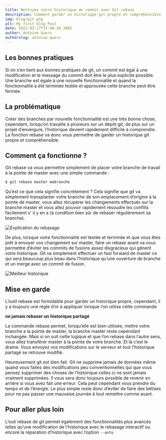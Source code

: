 ```yaml
---
title: Nettoyez votre historique de commit avec Git rebase
description: Comment garder un historique git propre et compréhensible quand on travail en équipe sur le même dépot git ? Le rebasage est une solution que nous allons découvrir dans cet article
img: blog/git.png
alt: My first blog Post
date: 2022-03-17T15:40:58.380Z
author: Antoine Queru
authorslug: antoine-queru
---
```




## Les bonnes pratiques 
Si on s’en tient aux bonnes pratiques de git, un commit est égal à une modification et le message du commit doit être le plus explicite possible. Une branche est égale à une nouvelle fonctionnalité et quand la fonctionnalité a été terminée testée et approuvée cette branche peut être fermée. 

## La problématique
Créer des branches par nouvelle fonctionnalité est une très bonne chose, cependant, lorsqu’on travaille à plusieurs sur un dépôt git, de plus sur un projet d’envergure, l’historique devient rapidement difficile à comprendre. La fonction rebase va donc vous permettre de garder un historique git propre et compréhensible.

## Comment ça fonctionne ? 
Git rebase va vous permettre simplement de placer votre branche de travail à la pointe de master avec une simple commande :

```bash
$ git rebase master mabranche
``` 

Qu’est ce que cela signifie concrètement ? Cela signifie que git va simplement transplanter votre branche de son emplacement d’origine à la pointe de master, vous allez récupérer les changements effectués sur la branche master et vous allez pouvoir rapidement résoudre les conflits facilement s' il y en a (à condition bien sûr de rebaser régulièrement sa branche). 

![Explication du rebasage](/blog/git-rebase/rebasage-1.png)

De plus, lorsque votre fonctionnalité est testée et terminée et que vous êtes prêt à envoyer vos changement sur master, faire un rebase avant va vous permettre d’éviter les commits de fusions assez disgracieux qui gênent votre historique. Git va simplement effectuer un fast forward de master ce qui sera beaucoup plus beau dans l’historique qu’une ouverture de branche et un merge avec un commit de fusion. 

![Meilleur historique](/blog/git-rebase/rebasage-2.png)

## Mise en garde 
L’outil rebase est formidable pour garder un historique propre, cependant, il y a toujours une règle d’or à appliquer lorsque l’on utilise cette commande 

**ne jamais rebaser un historique partagé**

La commande rebase permet, lorsqu’elle est bien utilisée, mettre votre branche a la pointe de master, la branche master reste cependant inchangée. Mais si on suit cette logique et que l’on rebase dans l’autre sens, vous allez transférer master à la pointe de votre branche. Et là c’est le drame. Vous envoyez vos modifications sur le serveur et tout l’historique partagé se retrouve modifié.

Heureusement git est bien fait. Git ne supprime jamais de données même quand vous faites des modifications peu conventionnelles qui que vous pensez supprimer des choses de l'historique celles ci ne sont jamais vraiment supprimées. Il vous sera donc toujours possible de revenir en arrière si vous avez fait une erreur. Cela peut cependant vous prendre du temps et de l’énergie. Le plus simple reste donc d’éviter de faire des bêtises pour ne pas passer une mauvaise journée à tout remettre comme avant. 

## Pour aller plus loin
L’outi rebase de git permet également des fonctionnalités plus avancés telles qu’une modification de l’historique avec le rebasage interactif ou encore la réparation d’historique avec l’option `--onto`
